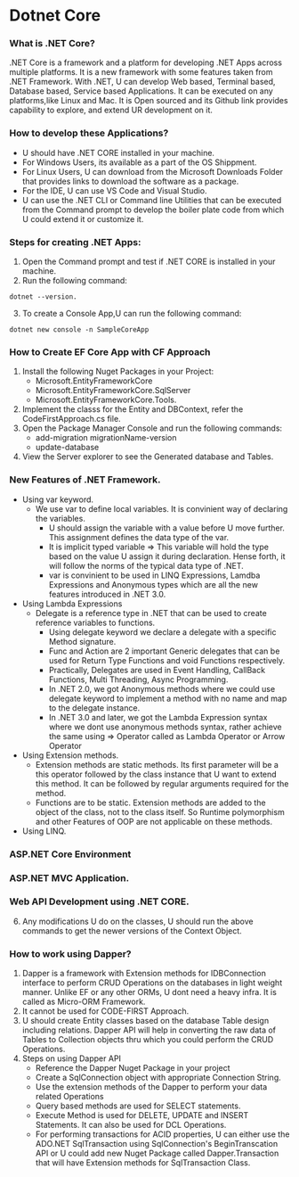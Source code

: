 # Dotnet Core
### What is .NET Core?
.NET Core is a framework and a platform for developing .NET Apps across multiple platforms. It is a new framework with some features taken from .NET Framework. With .NET, U can develop Web based, Terminal based, Database based, Service based Applications. It can be executed on any platforms,like Linux and Mac. It is Open sourced and its Github link provides capability to explore, and extend UR development on it. 

### How to develop these Applications?
- U should have .NET CORE installed in your machine. 
- For Windows Users, its available as a part of the OS Shippment. 
- For Linux Users, U can download from the Microsoft Downloads Folder that provides links to download the software as a package. 
- For the IDE, U can use VS Code and Visual Studio.
- U can use the .NET CLI or Command line Utilities that can be executed from the Command prompt to develop the boiler plate code from which U could extend it or customize it. 

### Steps for creating .NET Apps:
1. Open the Command prompt and test if .NET CORE is installed in your machine. 
2. Run the following command: 
```
dotnet --version.
```
3. To create a Console App,U can run the following command:
```
dotnet new console -n SampleCoreApp
```

### How to Create EF Core App with CF Approach
1. Install the following Nuget Packages in your Project:
    - Microsoft.EntityFrameworkCore
    - Microsoft.EntityFrameworkCore.SqlServer
    - Microsoft.EntityFrameworkCore.Tools.
2. Implement the classs for the Entity and DBContext, refer the CodeFirstApproach.cs file. 
3. Open the Package Manager Console and run the following commands:
	- add-migration migrationName-version
	- update-database
4. View the Server explorer to see the Generated database and Tables. 

### New Features of .NET Framework. 
 - Using var keyword.
 	- We use var to define local variables. It is convinient way of declaring the variables. 
        - U should assign the variable with a value before U move further. This assignment defines the data type of the var. 
        - It is implicit typed variable => This variable will hold the type based on the value U assign it  during declaration. Hense forth, it will follow the norms of the typical data type of .NET. 
        - var is convinient to be used in LINQ Expressions, Lamdba Expressions and Anonymous types which are all the new features introduced in .NET 3.0. 	 
 - Using Lambda Expressions
 	- Delegate is a reference type in .NET that can be used to create reference variables to functions. 
        - Using delegate keyword we declare a delegate with a specific Method signature.
        - Func and Action are 2 important Generic delegates that can be used for Return Type Functions and void Functions respectively.
        - Practically, Delegates are used in Event Handling, CallBack Functions, Multi Threading, Async Programming. 
        - In .NET 2.0, we got Anonymous methods where we could use delegate keyword to implement a method with no name and map to the delegate instance.
        - In .NET 3.0 and later, we got the Lambda Expression syntax where we dont use anonymous methods syntax, rather achieve the same using => Operator called as Lambda Operator or Arrow Operator  	
 - Using Extension methods.
 	- Extension methods are static methods. Its first parameter will be a this operator followed by the class instance that U want to extend this method. It can be followed by regular arguments required for the method.
	- Functions are to be static. Extension methods are added to the object of the class, not to the class itself. So Runtime polymorphism and other Features of OOP are not applicable on these methods.
 - Using LINQ.
### ASP.NET Core Environment
### ASP.NET MVC Application. 
### Web API Development using .NET CORE.
6. Any modifications U do on the classes, U should run the above commands to get the newer versions of the Context Object.

### How to work using Dapper?
1. Dapper is a framework with Extension methods for IDBConnection interface to perform CRUD Operations on the databases in light weight manner. Unlike EF or any other ORMs, U dont need a heavy infra. It is called as Micro-ORM Framework.
2. It cannot be used for CODE-FIRST Approach.
3. U should create Entity classes based on the database Table design including relations. Dapper API will help in converting the raw data of Tables to Collection objects thru which you could perform the CRUD Operations. 
4. Steps on using Dapper API
    - Reference the Dapper Nuget Package in your project
    - Create a SqlConnection object with appropriate Connection String. 
    - Use the extension methods of the Dapper to perform your data related Operations
    - Query based methods are used for SELECT statements.
    - Execute Method is used for DELETE, UPDATE and INSERT Statements. It can also be used for DCL Operations. 
    - For performing transactions for ACID properties, U can either use the ADO.NET SqlTransaction using SqlConnection's BeginTranscation API or U could add new Nuget Package called Dapper.Transaction that will have Extension methods for SqlTransaction Class. 
